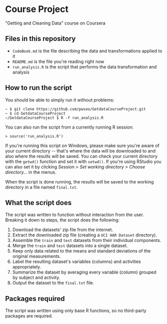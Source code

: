 # Course Project
"Getting and Cleaning Data" course on Coursera


## Files in this repository

* `CodeBook.md` is the file describing the data and transformations applied to it
* `README.md` is the file you're reading right now
* `run_analysis.R` is the script that performs the data transformation and analysis


## How to run the script

You should be able to simply run it without problems:

    ~ $ git clone https://github.com/pwseo/GetdataCourseProject.git
    ~ $ cd GetdataCourseProject
    ~/GetdataCourseProject $ R -f run_analysis.R
    
You can also run the script from a currently running R session:

    > source('run_analysis.R')
    
If you're running this script on Windows, please make sure you're aware of your current directory -- that's where the data will be downloaded to and also where the results will be saved.
You can check your current directory with the `getwd()` function and set it with `setwd()`.
If you're using RStudio you can also set it by clicking *Session > Set working directory > Choose directory...* in the menus.

When the script is done running, the results will be saved to the working directory in a file named `final.txt`.


## What the script does

The script was written to function without interaction from the user.
Breaking it down to steps, the script does the following:

1. Download the datasets' zip file from the internet.
2. Extract the downloaded zip file (creating a `UCI HAR Dataset` directory).
3. Assemble the `train` and `test` datasets from their individual components.
4. Merge the `train` and `test` datasets into a single dataset.
6. Keep only data related to the means and standard deviations of the original measurements.
5. Label the resulting dataset's variables (columns) and activities appropriately.
7. Summarize the dataset by averaging every variable (column) grouped by subject and activity.
8. Output the dataset to the `final.txt` file.


## Packages required

The script was written using only base R functions, so no third-party packages are required.
